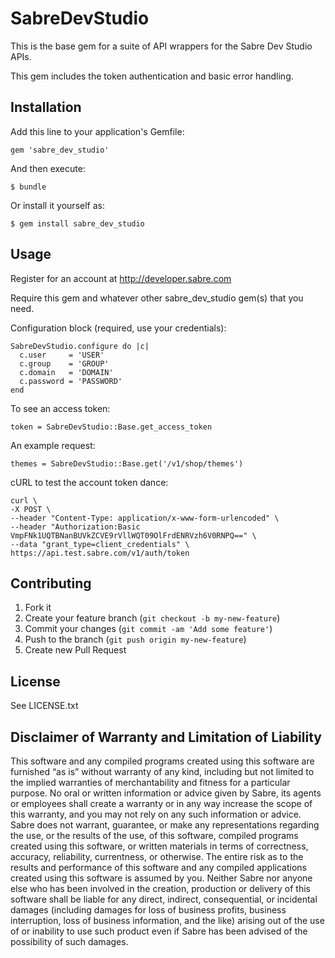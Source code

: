 # SabreDevStudio

This is the base gem for a suite of API wrappers for the Sabre Dev Studio APIs.

This gem includes the token authentication and basic error handling.

## Installation

Add this line to your application's Gemfile:

    gem 'sabre_dev_studio'

And then execute:

    $ bundle

Or install it yourself as:

    $ gem install sabre_dev_studio

## Usage

Register for an account at http://developer.sabre.com

Require this gem and whatever other sabre_dev_studio gem(s) that you need.

Configuration block (required, use your credentials):

    SabreDevStudio.configure do |c|
      c.user     = 'USER'
      c.group    = 'GROUP'
      c.domain   = 'DOMAIN'
      c.password = 'PASSWORD'
    end

To see an access token:

    token = SabreDevStudio::Base.get_access_token

An example request:

    themes = SabreDevStudio::Base.get('/v1/shop/themes')

cURL to test the account token dance:

    curl \
    -X POST \
    --header "Content-Type: application/x-www-form-urlencoded" \
    --header "Authorization:Basic VmpFNk1UQTBNanBUVkZCVE9rVllWQT09OlFrdENRVzh6V0RNPQ==" \
    --data "grant_type=client_credentials" \
    https://api.test.sabre.com/v1/auth/token

## Contributing

1. Fork it
2. Create your feature branch (`git checkout -b my-new-feature`)
3. Commit your changes (`git commit -am 'Add some feature'`)
4. Push to the branch (`git push origin my-new-feature`)
5. Create new Pull Request

## License

See LICENSE.txt

## Disclaimer of Warranty and Limitation of Liability

This software and any compiled programs created using this software are furnished “as is” without warranty of any kind, including but not limited to the implied warranties of merchantability and fitness for a particular purpose. No oral or written information or advice given by Sabre, its agents or employees shall create a warranty or in any way increase the scope of this warranty, and you may not rely on any such information or advice.
Sabre does not warrant, guarantee, or make any representations regarding the use, or the results of the use, of this software, compiled programs created using this software, or written materials in terms of correctness, accuracy, reliability, currentness, or otherwise. The entire risk as to the results and performance of this software and any compiled applications created using this software is assumed by you. Neither Sabre nor anyone else who has been involved in the creation, production or delivery of this software shall be liable for any direct, indirect, consequential, or incidental damages (including damages for loss of business profits, business interruption, loss of business information, and the like) arising out of the use of or inability to use such product even if Sabre has been advised of the possibility of such damages.
